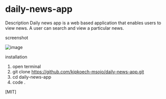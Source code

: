# daily-news-app

Description
Daily news app is a web based application that enables users to view news. A user can search and view a particular news.


screenshot

![image](https://user-images.githubusercontent.com/68596898/96642833-655e4680-132f-11eb-8972-845133ad6a5b.png)


installation

1. open terminal
2. git clone https://github.com/kipkoech-msojo/daily-news-app.git
3. cd daily-news-app
4. code .

[MIT]


